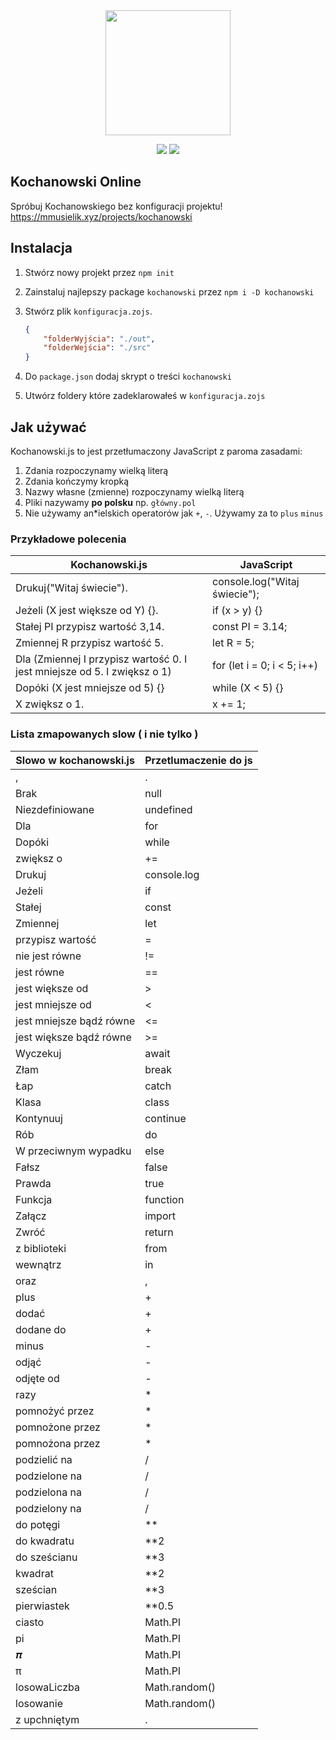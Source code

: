 <div align="center">
    
<img src="https://cdn.discordapp.com/attachments/739575474711166976/1005512112593961031/kochanowskiJSlogo512.png" width="200" />
    
<p>
<a href=""><img src="https://forthebadge.com/images/badges/gluten-free.svg" /></a>
<a href=""><img src="https://forthebadge.com/images/badges/powered-by-electricity.svg" /></a>
</p>
</div>

## Kochanowski Online

Spróbuj Kochanowskiego bez konfiguracji projektu! https://mmusielik.xyz/projects/kochanowski

## Instalacja

1. Stwórz nowy projekt przez `npm init`
2. Zainstaluj najlepszy package `kochanowski` przez `npm i -D kochanowski`
3. Stwórz plik `konfiguracja.zojs`.
    ```json
    {
        "folderWyjścia": "./out",
        "folderWejścia": "./src"
    }
    ```

4. Do `package.json` dodaj skrypt o treści `kochanowski`
5. Utwórz foldery które zadeklarowałeś w `konfiguracja.zojs`

## Jak używać

Kochanowski.js to jest przetłumaczony JavaScript z paroma zasadami:

1. Zdania rozpoczynamy wielką literą
2. Zdania kończymy kropką
3. Nazwy własne (zmienne) rozpoczynamy wielką literą
4. Pliki nazywamy **po polsku** np. `główny.pol`
5. Nie używamy an*ielskich operatorów jak `+`, `-`. Używamy za to `plus` `minus`

### Przykładowe polecenia

Kochanowski.js | JavaScript
-|-
Drukuj("Witaj świecie"). | console.log("Witaj świecie");
Jeżeli (X jest większe od Y) {}. | if (x > y) {}
Stałej PI przypisz wartość 3,14. | const PI = 3.14;
Zmiennej R przypisz wartość 5. | let R = 5;
Dla (Zmiennej I przypisz wartość 0. I jest mniejsze od 5. I zwiększ o 1) | for (let i = 0; i < 5; i++)
Dopóki (X jest mniejsze od 5) {} | while (X < 5) {}
X zwiększ o 1. | x += 1;

### Lista zmapowanych slow ( i nie tylko )

Slowo w kochanowski.js | Przetlumaczenie do js
-|-
,|.
Brak|null
Niezdefiniowane|undefined
Dla|for
Dopóki|while
zwiększ o|+=
Drukuj|console.log
Jeżeli|if
Stałej|const
Zmiennej|let
przypisz wartość|=
nie jest równe|!=
jest równe|==
jest większe od|>
jest mniejsze od|<
jest mniejsze bądź równe|<=
jest większe bądź równe|>=
Wyczekuj|await
Złam|break
Łap|catch
Klasa|class
Kontynuuj|continue
Rób|do
W przeciwnym wypadku|else
Fałsz|false
Prawda|true
Funkcja|function
Załącz|import
Zwróć|return
z biblioteki|from
wewnątrz|in
oraz|,
plus|+
dodać|+
dodane do|+
minus|-
odjąć|-
odjęte od|-
razy|*
pomnożyć przez|*
pomnożone przez|*
pomnożona przez|*
podzielić na|/
podzielone na|/
podzielona na|/
podzielony na|/
do potęgi|**
do kwadratu|**2
do sześcianu|**3
kwadrat|**2
sześcian|**3
pierwiastek|**0.5
ciasto|Math.PI
pi|Math.PI
𝝅|Math.PI
π|Math.PI
losowaLiczba|Math.random()
losowanie|Math.random()
z upchniętym |.
